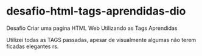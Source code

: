 # desafio-html-tags-aprendidas-dio
Desafio Criar uma pagina HTML Web Utilizando as Tags Aprendidas

Utilizei todas as TAGS passadas, apesar de visualmente algumas não terem ficadas elegantes rs.
